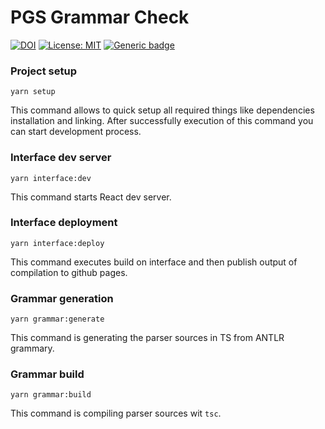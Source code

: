 # PGS Grammar Check
[![DOI](https://zenodo.org/badge/569036893.svg)](https://zenodo.org/badge/latestdoi/569036893)
[![License: MIT](https://img.shields.io/badge/License-MIT-yellow.svg)](https://opensource.org/licenses/MIT)
[![Generic badge](https://img.shields.io/badge/Demo-Website-green.svg)](https://damianw27.github.io/pgs-grammar-check/)

### Project setup

```
yarn setup
```
This command allows to quick setup all required things like dependencies
installation and linking. After successfully execution of this command you can
start development process.

### Interface dev server

```
yarn interface:dev
```

This command starts React dev server.

### Interface deployment

```
yarn interface:deploy
```

This command executes build on interface and then publish output of compilation
to github pages.

### Grammar generation

```
yarn grammar:generate
```

This command is generating the parser sources in TS from ANTLR grammary.

### Grammar build

```
yarn grammar:build
```

This command is compiling parser sources wit `tsc`.
